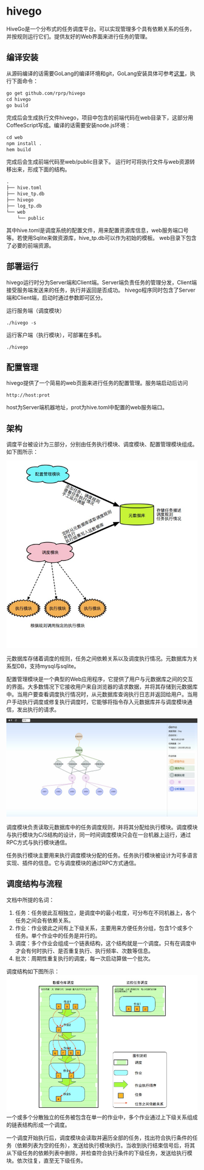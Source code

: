 hivego
======

HiveGo是一个分布式的任务调度平台。可以实现管理多个具有依赖关系的任务，并按规则运行它们。提供友好的Web界面来进行任务的管理。


## 编译安装

从源码编译的话需要GoLang的编译环境和git，GoLang安装具体可参考[这里](http://golang.org/doc/install)，执行下面命令：

	go get github.com/rprp/hivego
    cd hivego
    go build

完成后会生成执行文件hivego，项目中包含的前端代码在web目录下，这部分用CoffeeScript写成。编译的话需要安装node.js环境：

    cd web
    npm install . 
    hem build 

完成后会生成前端代码至web/public目录下。
运行时可将执行文件与web资源转移出来，形成下面的结构。

    .
    ├── hive.toml
    ├── hive_tp.db
    ├── hivego
    ├── log_tp.db
    └── web
        └── public

其中hive.toml是调度系统的配置文件，用来配置资源库信息，web服务端口号等。若使用Sqlite来做资源库，hive_tp.db可以作为初始的模板。
web目录下包含了必要的前端资源。

## 部署运行

hivego运行时分为Server端和Client端。Server端负责任务的管理分发，Client端接受服务端发送来的任务，执行并返回是否成功。
hivego程序同时包含了Server端和Client端，启动时通过参数即可区分。

运行服务端（调度模块）

    ./hivego -s

运行客户端（执行模块），可部署在多机。

    ./hivego

## 配置管理

hivego提供了一个简易的web页面来进行任务的配置管理。服务端启动后访问

    http://host:prot

host为Server端机器地址，prot为hive.toml中配置的web服务端口。

## 架构

调度平台被设计为三部分，分别由任务执行模块、调度模块、配置管理模块组成。
如下图所示：

![image](doc/images/scd_arch1.jpg)

元数据库存储着调度的规则，任务之间依赖关系以及调度执行情况。元数据库为关系型DB，支持mysql与sqlite。

配置管理模块是一个典型的Web应用程序，它提供了用户与元数据库之间的交互的界面。大多数情况下它接收用户来自浏览器的请求数据，并将其存储到元数据库中。当用户要查看调度执行情况时，从元数据库查询执行日志并返回给用户。当用户手动执行调度或修复执行调度时，它能够将指令存入元数据库并与调度模块通信，发出执行的请求。

![image](doc/images/schedule.jpg)

调度模块负责读取元数据库中的任务调度规则，并将其分配给执行模块。调度模块与执行模块为C/S结构的设计，同一时间调度模块只会在一台机器上运行，通过RPC方式与执行模块通信。

任务执行模块主要用来执行调度模块分配的任务。任务执行模块被设计为可多语言实现、插件的信息。它与调度模块的通过RPC方式通信。

## 调度结构与流程

文档中所提的名词：

>
1. 任务：任务彼此互相独立，是调度中的最小粒度，可分布在不同机器上，各个任务之间会有依赖关系。
2. 作业：作业彼此之间有上下级关系，主要用来方便任务分组，包含1个或多个任务。单个作业中的任务是并行的。
3. 调度：多个作业会组成一个链表结构，这个结构就是一个调度。只有在调度中才会有何时执行、是否重复执行、执行频率、次数等信息。
4. 批次：周期性重复执行的调度，每一次启动算做一个批次。

调度结构如下图所示：
![image](doc/images/scd_arch2.jpg)
一个或多个分散独立的任务被包含在单一的作业中，多个作业通过上下级关系组成的链表结构形成一个调度。

一个调度开始执行后，调度模块会读取并遍历全部的任务，找出符合执行条件的任务（依赖列表为空的任务），发送给执行模块执行。当收到执行结束信号后，将其从下级任务的依赖列表中删除，并检查符合执行条件的下级任务，发送给执行模块。依次往复，直至无下级任务。
